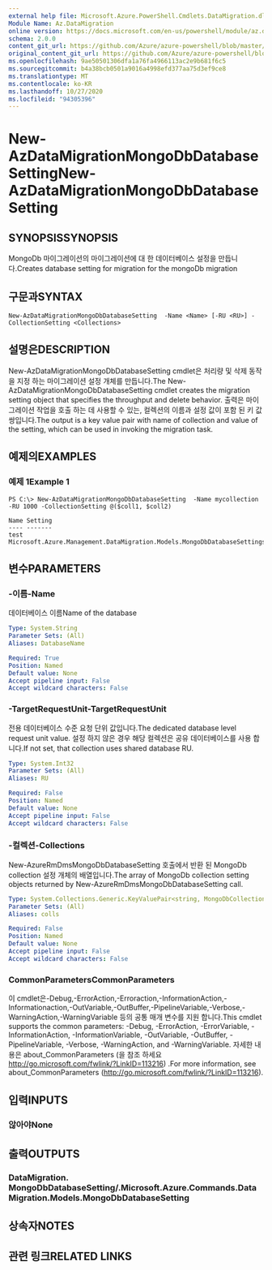 ```yaml
---
external help file: Microsoft.Azure.PowerShell.Cmdlets.DataMigration.dll-Help.xml
Module Name: Az.DataMigration
online version: https://docs.microsoft.com/en-us/powershell/module/az.datamigration/new-azdatamigrationmongodbdatabasesetting
schema: 2.0.0
content_git_url: https://github.com/Azure/azure-powershell/blob/master/src/DataMigration/DataMigration/help/New-AzDataMigrationMongoDbDatabaseSetting.md
original_content_git_url: https://github.com/Azure/azure-powershell/blob/master/src/DataMigration/DataMigration/help/New-AzDataMigrationMongoDbDatabaseSetting.md
ms.openlocfilehash: 9ae50501306dfa1a76fa4966113ac2e9b681f6c5
ms.sourcegitcommit: b4a38bcb0501a9016a4998efd377aa75d3ef9ce8
ms.translationtype: MT
ms.contentlocale: ko-KR
ms.lasthandoff: 10/27/2020
ms.locfileid: "94305396"
---
```

# <span data-ttu-id="8783d-101">New-AzDataMigrationMongoDbDatabaseSetting</span><span class="sxs-lookup"><span data-stu-id="8783d-101">New-AzDataMigrationMongoDbDatabaseSetting</span></span>

## <span data-ttu-id="8783d-102">SYNOPSIS</span><span class="sxs-lookup"><span data-stu-id="8783d-102">SYNOPSIS</span></span>
<span data-ttu-id="8783d-103">MongoDb 마이그레이션의 마이그레이션에 대 한 데이터베이스 설정을 만듭니다.</span><span class="sxs-lookup"><span data-stu-id="8783d-103">Creates database setting for migration for the mongoDb migration</span></span>

## <span data-ttu-id="8783d-104">구문과</span><span class="sxs-lookup"><span data-stu-id="8783d-104">SYNTAX</span></span>

```
New-AzDataMigrationMongoDbDatabaseSetting  -Name <Name> [-RU <RU>] -CollectionSetting <Collections>
```

## <span data-ttu-id="8783d-105">설명은</span><span class="sxs-lookup"><span data-stu-id="8783d-105">DESCRIPTION</span></span>
<span data-ttu-id="8783d-106">New-AzDataMigrationMongoDbDatabaseSetting cmdlet은 처리량 및 삭제 동작을 지정 하는 마이그레이션 설정 개체를 만듭니다.</span><span class="sxs-lookup"><span data-stu-id="8783d-106">The New-AzDataMigrationMongoDbDatabaseSetting  cmdlet creates the migration setting object that specifies the throughput and delete behavior.</span></span>
<span data-ttu-id="8783d-107">출력은 마이그레이션 작업을 호출 하는 데 사용할 수 있는, 컬렉션의 이름과 설정 값이 포함 된 키 값 쌍입니다.</span><span class="sxs-lookup"><span data-stu-id="8783d-107">The output is a key value pair with name of collection and value of the setting, which can be used in invoking the migration task.</span></span>

## <span data-ttu-id="8783d-108">예제의</span><span class="sxs-lookup"><span data-stu-id="8783d-108">EXAMPLES</span></span>

### <span data-ttu-id="8783d-109">예제 1</span><span class="sxs-lookup"><span data-stu-id="8783d-109">Example 1</span></span>
```
PS C:\> New-AzDataMigrationMongoDbDatabaseSetting  -Name mycollection -RU 1000 -CollectionSetting @($coll1, $coll2)

Name Setting
---- -------
test Microsoft.Azure.Management.DataMigration.Models.MongoDbDatabaseSettings

```

## <span data-ttu-id="8783d-110">변수</span><span class="sxs-lookup"><span data-stu-id="8783d-110">PARAMETERS</span></span>

### <span data-ttu-id="8783d-111">-이름</span><span class="sxs-lookup"><span data-stu-id="8783d-111">-Name</span></span>
<span data-ttu-id="8783d-112">데이터베이스 이름</span><span class="sxs-lookup"><span data-stu-id="8783d-112">Name of the database</span></span>

```yaml
Type: System.String
Parameter Sets: (All)
Aliases: DatabaseName

Required: True
Position: Named
Default value: None
Accept pipeline input: False
Accept wildcard characters: False
```
### <span data-ttu-id="8783d-113">-TargetRequestUnit</span><span class="sxs-lookup"><span data-stu-id="8783d-113">-TargetRequestUnit</span></span>
<span data-ttu-id="8783d-114">전용 데이터베이스 수준 요청 단위 값입니다.</span><span class="sxs-lookup"><span data-stu-id="8783d-114">The dedicated database level request unit value.</span></span> <span data-ttu-id="8783d-115">설정 하지 않은 경우 해당 컬렉션은 공유 데이터베이스를 사용 합니다.</span><span class="sxs-lookup"><span data-stu-id="8783d-115">If not set, that collection uses shared database RU.</span></span>

```yaml
Type: System.Int32
Parameter Sets: (All)
Aliases: RU

Required: False
Position: Named
Default value: None
Accept pipeline input: False
Accept wildcard characters: False
```

### <span data-ttu-id="8783d-116">-컬렉션</span><span class="sxs-lookup"><span data-stu-id="8783d-116">-Collections</span></span>
<span data-ttu-id="8783d-117">New-AzureRmDmsMongoDbDatabaseSetting 호출에서 반환 된 MongoDb collection 설정 개체의 배열입니다.</span><span class="sxs-lookup"><span data-stu-id="8783d-117">The array of MongoDb collection setting objects returned by New-AzureRmDmsMongoDbDatabaseSetting call.</span></span>

```yaml
Type: System.Collections.Generic.KeyValuePair<string, MongoDbCollectionSettings>[]
Parameter Sets: (All)
Aliases: colls

Required: False
Position: Named
Default value: None
Accept pipeline input: False
Accept wildcard characters: False
```

### <span data-ttu-id="8783d-118">CommonParameters</span><span class="sxs-lookup"><span data-stu-id="8783d-118">CommonParameters</span></span>
<span data-ttu-id="8783d-119">이 cmdlet은-Debug,-ErrorAction,-Erroraction,-InformationAction,-Informationaction,-OutVariable,-OutBuffer,-PipelineVariable,-Verbose,-WarningAction,-WarningVariable 등의 공통 매개 변수를 지원 합니다.</span><span class="sxs-lookup"><span data-stu-id="8783d-119">This cmdlet supports the common parameters: -Debug, -ErrorAction, -ErrorVariable, -InformationAction, -InformationVariable, -OutVariable, -OutBuffer, -PipelineVariable, -Verbose, -WarningAction, and -WarningVariable.</span></span> <span data-ttu-id="8783d-120">자세한 내용은 about_CommonParameters (을 참조 하세요 http://go.microsoft.com/fwlink/?LinkID=113216) .</span><span class="sxs-lookup"><span data-stu-id="8783d-120">For more information, see about_CommonParameters (http://go.microsoft.com/fwlink/?LinkID=113216).</span></span>

## <span data-ttu-id="8783d-121">입력</span><span class="sxs-lookup"><span data-stu-id="8783d-121">INPUTS</span></span>

### <span data-ttu-id="8783d-122">않아야</span><span class="sxs-lookup"><span data-stu-id="8783d-122">None</span></span>

## <span data-ttu-id="8783d-123">출력</span><span class="sxs-lookup"><span data-stu-id="8783d-123">OUTPUTS</span></span>

### <span data-ttu-id="8783d-124">DataMigration. MongoDbDatabaseSetting/.</span><span class="sxs-lookup"><span data-stu-id="8783d-124">Microsoft.Azure.Commands.DataMigration.Models.MongoDbDatabaseSetting</span></span>

## <span data-ttu-id="8783d-125">상속자</span><span class="sxs-lookup"><span data-stu-id="8783d-125">NOTES</span></span>

## <span data-ttu-id="8783d-126">관련 링크</span><span class="sxs-lookup"><span data-stu-id="8783d-126">RELATED LINKS</span></span>
